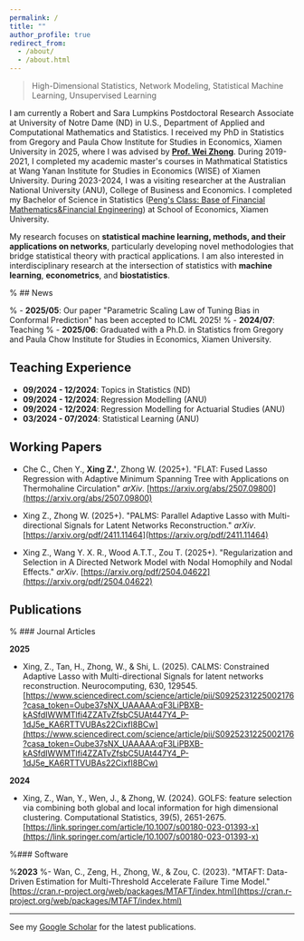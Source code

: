```yaml
---
permalink: /
title: ""
author_profile: true
redirect_from: 
  - /about/
  - /about.html
---
```

> High-Dimensional Statistics, Network Modeling, Statistical Machine Learning, Unsupervised Learning

I am currently a Robert and Sara Lumpkins Postdoctoral Research Associate at University of Notre Dame (ND) in U.S., Department of Applied and Computational Mathematics and Statistics. I received my PhD in Statistics from Gregory and Paula Chow Institute for Studies in Economics, Xiamen University in 2025, where I was advised by **[Prof. Wei Zhong](https://faculty.xmu.edu.cn/wzhong/zh_CN/index/559037/list/index.htm)**. During 2019-2021, I completed my academic master's courses in Mathmatical Statistics at Wang Yanan Institute for Studies in Economics (WISE) of Xiamen University. During 2023-2024, I was a visiting researcher at the Australian National University (ANU), College of Business and Economics. I completed my Bachelor of Science in Statistics ([Peng's Class: Base of Financial Mathematics&Financial Engineering](https://www.math.sdu.edu.cn/info/1026/1612.htm)) at School of Economics, Xiamen University. 

My research focuses on **statistical machine learning, methods, and their applications on networks**, particularly developing novel methodologies that bridge statistical theory with practical applications. I am also interested in interdisciplinary research at the intersection of statistics with **machine learning**, **econometrics**, and **biostatistics**.


% ## News

% - **2025/05**: Our paper "Parametric Scaling Law of Tuning Bias in Conformal Prediction" has been accepted to ICML 2025!
% - **2024/07**: Teaching
% - **2025/06**: Graduated with a Ph.D. in Statistics from Gregory and Paula Chow Institute for Studies in Economics, Xiamen University.


## Teaching Experience

- **09/2024 - 12/2024**: Topics in Statistics (ND)
- **09/2024 - 12/2024**: Regression Modelling (ANU)
- **09/2024 - 12/2024**: Regression Modelling for Actuarial Studies (ANU)
- **03/2024 - 07/2024**: Statistical Learning (ANU)

## Working Papers

- Che C., Chen Y., **Xing Z.'**, Zhong W. (2025+). "FLAT: Fused Lasso Regression with Adaptive Minimum Spanning Tree with Applications on Thermohaline Circulation" *arXiv*. [https://arxiv.org/abs/2507.09800](https://arxiv.org/abs/2507.09800)

- Xing Z., Zhong W. (2025+). "PALMS: Parallel Adaptive Lasso with Multi-directional Signals for Latent Networks Reconstruction." *arXiv*. [https://arxiv.org/pdf/2411.11464](https://arxiv.org/pdf/2411.11464)

- Xing Z., Wang Y. X. R., Wood A.T.T., Zou T. (2025+). "Regularization and Selection in A Directed Network Model with Nodal Homophily and Nodal Effects." *arXiv*. [https://arxiv.org/pdf/2504.04622](https://arxiv.org/pdf/2504.04622)
 

## Publications

% ### Journal Articles

**2025**
- Xing, Z., Tan, H., Zhong, W., & Shi, L. (2025). CALMS: Constrained Adaptive Lasso with Multi-directional Signals for latent networks reconstruction. Neurocomputing, 630, 129545. [https://www.sciencedirect.com/science/article/pii/S0925231225002176?casa_token=Oube37sNX_UAAAAA:qF3LiPBXB-kASfdIWWMTlfi4ZZATvZfsbC5UAt447Y4_P-1dJ5e_KA6RTTVUBAs22CixfI8BCw](https://www.sciencedirect.com/science/article/pii/S0925231225002176?casa_token=Oube37sNX_UAAAAA:qF3LiPBXB-kASfdIWWMTlfi4ZZATvZfsbC5UAt447Y4_P-1dJ5e_KA6RTTVUBAs22CixfI8BCw)

**2024**
- Xing, Z., Wan, Y., Wen, J., & Zhong, W. (2024). GOLFS: feature selection via combining both global and local information for high dimensional clustering. Computational Statistics, 39(5), 2651-2675. [https://link.springer.com/article/10.1007/s00180-023-01393-x](https://link.springer.com/article/10.1007/s00180-023-01393-x)

 
%### Software

%**2023**
%- Wan, C., Zeng, H., Zhong, W., & Zou, C. (2023). "MTAFT: Data-Driven Estimation for Multi-Threshold Accelerate Failure Time Model." [https://cran.r-project.org/web/packages/MTAFT/index.html](https://cran.r-project.org/web/packages/MTAFT/index.html)

--- 
See my [Google Scholar](https://scholar.google.com/citations?user=go6euNkAAAAJ&hl=en&oi=ao) for the latest publications.
